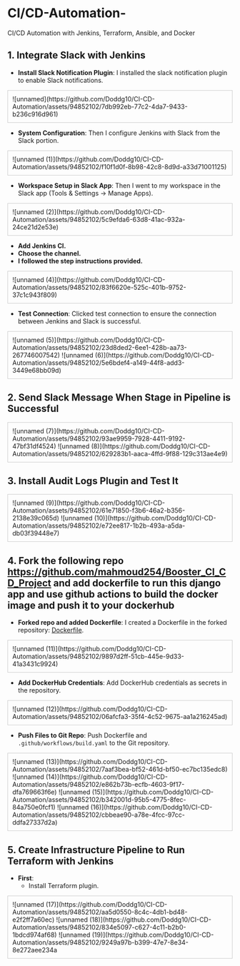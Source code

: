 # CI/CD-Automation-
CI/CD Automation with Jenkins, Terraform, Ansible, and Docker

## 1. Integrate Slack with Jenkins
- **Install Slack Notification Plugin**: I installed the slack notification plugin to enable Slack notifications.
<div style="border: 1px solid #ccc; padding: 10px;">
    ![unnamed](https://github.com/Doddg10/CI-CD-Automation/assets/94852102/7db992eb-77c2-4da7-9433-b236c916d961)
</div>

- **System Configuration**: Then I configure Jenkins with Slack from the Slack portion.
<div style="border: 1px solid #ccc; padding: 10px;">
    ![unnamed (1)](https://github.com/Doddg10/CI-CD-Automation/assets/94852102/f10f1d0f-8b98-42c8-8d9d-a33d71001125)
</div>

- **Workspace Setup in Slack App**: Then I went to my workspace in the Slack app (Tools & Settings -> Manage Apps).
<div style="border: 1px solid #ccc; padding: 10px;">
    ![unnamed (2)](https://github.com/Doddg10/CI-CD-Automation/assets/94852102/5c9efda6-63d8-41ac-932a-24ce21d2e53e)
</div>

- **Add Jenkins CI.**
- **Choose the channel.**
- **I followed the step instructions provided.**
<div style="border: 1px solid #ccc; padding: 10px;">
    ![unnamed (4)](https://github.com/Doddg10/CI-CD-Automation/assets/94852102/83f6620e-525c-401b-9752-37c1c943f809)
</div>

- **Test Connection**: Clicked test connection to ensure the connection between Jenkins and Slack is successful.
<div style="border: 1px solid #ccc; padding: 10px;">
    ![unnamed (5)](https://github.com/Doddg10/CI-CD-Automation/assets/94852102/23d8ded2-6ee1-428b-aa73-267746007542)
    ![unnamed (6)](https://github.com/Doddg10/CI-CD-Automation/assets/94852102/5e6bdef4-a149-44f8-add3-3449e68bb09d)
</div>

## 2. Send Slack Message When Stage in Pipeline is Successful
<div style="border: 1px solid #ccc; padding: 10px;">
    ![unnamed (7)](https://github.com/Doddg10/CI-CD-Automation/assets/94852102/93ae9959-7928-4411-9192-47bf31df4524)
    ![unnamed (8)](https://github.com/Doddg10/CI-CD-Automation/assets/94852102/629283b1-aaca-4ffd-9f88-129c313ae4e9)
</div>

## 3. Install Audit Logs Plugin and Test It
<div style="border: 1px solid #ccc; padding: 10px;">
    ![unnamed (9)](https://github.com/Doddg10/CI-CD-Automation/assets/94852102/61e71850-f3b6-46a2-b356-2138e39c065d)
    ![unnamed (10)](https://github.com/Doddg10/CI-CD-Automation/assets/94852102/e72ee817-1b2b-493a-a5da-db03f39448e7)
</div>

## 4. Fork the following repo https://github.com/mahmoud254/Booster_CI_CD_Project and add dockerfile to run this django app and use github actions to build the docker image and push it to your dockerhub
- **Forked repo and added Dockerfile**: I created a Dockerfile in the forked repository: [Dockerfile](https://github.com/Doddg10/Booster_CI_CD_Project).
<div style="border: 1px solid #ccc; padding: 10px;">
    ![unnamed (11)](https://github.com/Doddg10/CI-CD-Automation/assets/94852102/9897d2ff-51cb-445e-9d33-41a3431c9924)
</div>

- **Add DockerHub Credentials**: Add DockerHub credentials as secrets in the repository.
<div style="border: 1px solid #ccc; padding: 10px;">
    ![unnamed (12)](https://github.com/Doddg10/CI-CD-Automation/assets/94852102/06afcfa3-35f4-4c52-9675-aa1a216245ad)
</div>

- **Push Files to Git Repo**: Push Dockerfile and `.github/workflows/build.yaml` to the Git repository.
<div style="border: 1px solid #ccc; padding: 10px;">
    ![unnamed (13)](https://github.com/Doddg10/CI-CD-Automation/assets/94852102/7aaf3bea-bf52-461d-bf50-ec7bc135edc8)
    ![unnamed (14)](https://github.com/Doddg10/CI-CD-Automation/assets/94852102/e862b73b-ecfb-4603-9f17-dfa769663f6e)
    ![unnamed (15)](https://github.com/Doddg10/CI-CD-Automation/assets/94852102/b342001d-95b5-4775-8fec-84a750e0fcf1)
    ![unnamed (16)](https://github.com/Doddg10/CI-CD-Automation/assets/94852102/cbbeae90-a78e-4fcc-97cc-ddfa27337d2a)
</div>

## 5. Create Infrastructure Pipeline to Run Terraform with Jenkins
- **First**: 
  - Install Terraform plugin.
<div style="border: 1px solid #ccc; padding: 10px;">
    ![unnamed (17)](https://github.com/Doddg10/CI-CD-Automation/assets/94852102/aa5d0550-8c4c-4db1-bd48-e2f2ff7a60ec)
    ![unnamed (18)](https://github.com/Doddg10/CI-CD-Automation/assets/94852102/834e5097-c627-4c11-b2b0-1bdcd974af68)
    ![unnamed (19)](https://github.com/Doddg10/CI-CD-Automation/assets/94852102/9249a97b-b399-47e7-8e34-8e272aee234a
